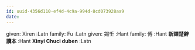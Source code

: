 ```yaml
---
id: uuid-4356d110-ef4d-4c9a-994d-8cd073928aa9
date: 
---
```


given: Xiren :Latn
family: Fu  :Latn
given: 錫壬 :Hant
family: 傅 :Hant
**新譯楚辭讀本** :Hant
**Xinyi Chuci duben** :Latn